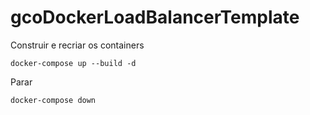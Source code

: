 # gcoDockerLoadBalancerTemplate


Construir e recriar os containers
```
docker-compose up --build -d
```

Parar
```
docker-compose down
```

